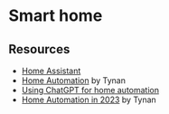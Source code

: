 # Smart home

## Resources

- [Home Assistant](https://www.home-assistant.io/)
- [Home Automation](https://tynan.com/automatichome/) by Tynan
- [Using ChatGPT for home automation](https://news.ycombinator.com/item?id=36013571)
- [Home Automation in 2023](https://tynan.com/home-automation-in-2023/) by Tynan
